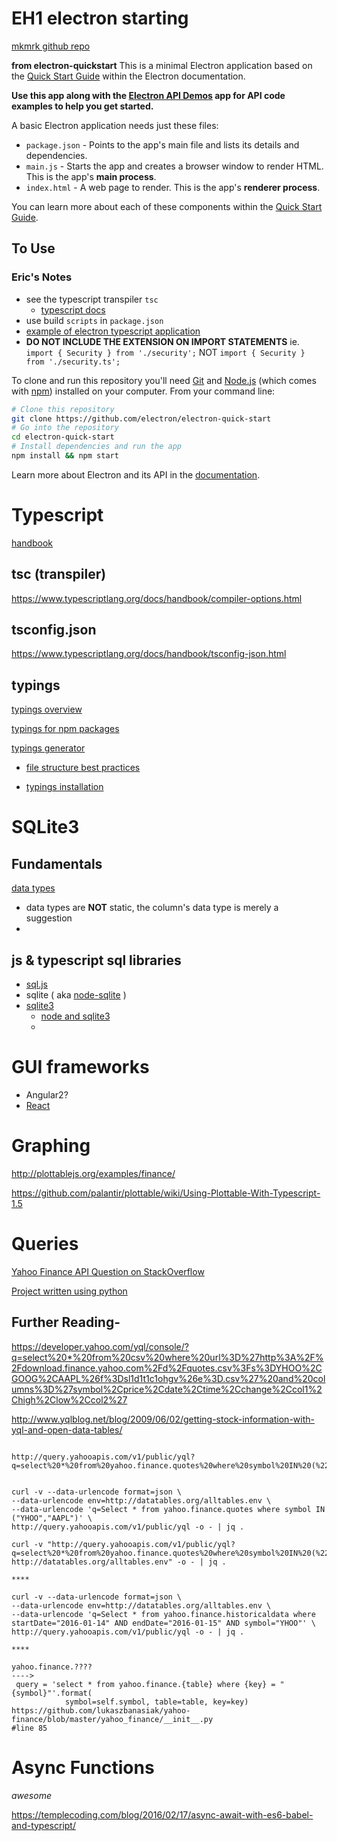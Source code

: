 # EH1 electron starting
[mkmrk github repo](https://github.com/erichiller/mkmrk)

**from electron-quickstart** This is a minimal Electron application based on the [Quick Start Guide](http://electron.atom.io/docs/latest/tutorial/quick-start) within the Electron documentation.

**Use this app along with the [Electron API Demos](http://electron.atom.io/#get-started) app for API code examples to help you get started.**

A basic Electron application needs just these files:

- `package.json` - Points to the app's main file and lists its details and dependencies.
- `main.js` - Starts the app and creates a browser window to render HTML. This is the app's **main process**.
- `index.html` - A web page to render. This is the app's **renderer process**.

You can learn more about each of these components within the [Quick Start Guide](http://electron.atom.io/docs/latest/tutorial/quick-start).

## To Use

### Eric's Notes

* see the typescript transpiler `tsc`
    - [typescript docs](https://www.typescriptlang.org/docs/tutorial.html)
* use build `scripts` in `package.json`
* [example of electron typescript application](https://github.com/steve-perkins/MediaGallery/blob/master/renderer.ts)
* **DO NOT INCLUDE THE EXTENSION ON IMPORT STATEMENTS** ie. `import { Security } from './security';` NOT `import { Security } from './security.ts';`

To clone and run this repository you'll need [Git](https://git-scm.com) and [Node.js](https://nodejs.org/en/download/) (which comes with [npm](http://npmjs.com)) installed on your computer. From your command line:

```bash
# Clone this repository
git clone https://github.com/electron/electron-quick-start
# Go into the repository
cd electron-quick-start
# Install dependencies and run the app
npm install && npm start
```


Learn more about Electron and its API in the [documentation](http://electron.atom.io/docs/latest).

# Typescript

[handbook](https://www.typescriptlang.org/docs/tutorial.html)

## tsc (transpiler)

https://www.typescriptlang.org/docs/handbook/compiler-options.html

## tsconfig.json

https://www.typescriptlang.org/docs/handbook/tsconfig-json.html

## typings

[typings overview](https://github.com/typings/typings)

[typings for npm packages](https://www.typescriptlang.org/docs/handbook/typings-for-npm-packages.html)

[typings generator](https://github.com/typings/generator-typings)

- [file structure best practices](https://github.com/typings/discussions/issues/15)

- [typings installation](https://github.com/typings/typings/blob/master/docs/faq.md#where-do-the-type-definitions-install)

# SQLite3

## Fundamentals

[data types](https://www.sqlite.org/datatype3.html)
* data types are **NOT** static, the column's data type is merely a suggestion
* 

## js & typescript sql libraries

* [sql.js](https://github.com/kripken/sql.js/)
* sqlite ( aka [node-sqlite](https://github.com/kriasoft/node-sqlite) )
* [sqlite3](https://github.com/mapbox/node-sqlite3#installing)
    - [node and sqlite3](http://blog.modulus.io/nodejs-and-sqlite)
    - 

# GUI frameworks

* Angular2?
* [React](http://facebook.github.io/react/)

# Graphing

http://plottablejs.org/examples/finance/

https://github.com/palantir/plottable/wiki/Using-Plottable-With-Typescript-1.5

# Queries

[Yahoo Finance API Question on StackOverflow](http://stackoverflow.com/questions/5108399/yahoo-finance-all-currencies-quote-api-documentation)

[Project written using python](https://github.com/lukaszbanasiak/yahoo-finance/blob/master/yahoo_finance/__init__.py)

## Further Reading-

https://developer.yahoo.com/yql/console/?q=select%20*%20from%20csv%20where%20url%3D%27http%3A%2F%2Fdownload.finance.yahoo.com%2Fd%2Fquotes.csv%3Fs%3DYHOO%2CGOOG%2CAAPL%26f%3Dsl1d1t1c1ohgv%26e%3D.csv%27%20and%20columns%3D%27symbol%2Cprice%2Cdate%2Ctime%2Cchange%2Ccol1%2Chigh%2Clow%2Ccol2%27

http://www.yqlblog.net/blog/2009/06/02/getting-stock-information-with-yql-and-open-data-tables/



```

http://query.yahooapis.com/v1/public/yql?q=select%20*%20from%20yahoo.finance.quotes%20where%20symbol%20IN%20(%22YHOO%22,%22AAPL%22)&format=json&env=http://datatables.org/alltables.env


curl -v --data-urlencode format=json \
--data-urlencode env=http://datatables.org/alltables.env \
--data-urlencode 'q=Select * from yahoo.finance.quotes where symbol IN ("YHOO","AAPL")' \
http://query.yahooapis.com/v1/public/yql -o - | jq .

curl -v "http://query.yahooapis.com/v1/public/yql?q=select%20*%20from%20yahoo.finance.quotes%20where%20symbol%20IN%20(%22YHOO%22,%22AAPL%22)&format=json&env= http://datatables.org/alltables.env" -o - | jq .

****

curl -v --data-urlencode format=json \
--data-urlencode env=http://datatables.org/alltables.env \
--data-urlencode 'q=Select * from yahoo.finance.historicaldata where startDate="2016-01-14" AND endDate="2016-01-15" AND symbol="YHOO"' \
http://query.yahooapis.com/v1/public/yql -o - | jq .

****

yahoo.finance.????
---->
 query = 'select * from yahoo.finance.{table} where {key} = "{symbol}"'.format(
            symbol=self.symbol, table=table, key=key)
https://github.com/lukaszbanasiak/yahoo-finance/blob/master/yahoo_finance/__init__.py
#line 85

```

# Async Functions

_awesome_

<https://templecoding.com/blog/2016/02/17/async-await-with-es6-babel-and-typescript/>